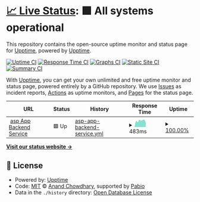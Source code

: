 # [📈 Live Status](https://demo.upptime.js.org): <!--live status--> **🟩 All systems operational**

This repository contains the open-source uptime monitor and status page for [Upptime](https://upptime.js.org), powered by [Upptime](https://github.com/upptime/upptime).

[![Uptime CI](https://github.com/agentsphere/up/workflows/Uptime%20CI/badge.svg)](https://github.com/agentsphere/up/actions?query=workflow%3A%22Uptime+CI%22)
[![Response Time CI](https://github.com/agentsphere/up/workflows/Response%20Time%20CI/badge.svg)](https://github.com/agentsphere/up/actions?query=workflow%3A%22Response+Time+CI%22)
[![Graphs CI](https://github.com/agentsphere/up/workflows/Graphs%20CI/badge.svg)](https://github.com/agentsphere/up/actions?query=workflow%3A%22Graphs+CI%22)
[![Static Site CI](https://github.com/agentsphere/up/workflows/Static%20Site%20CI/badge.svg)](https://github.com/agentsphere/up/actions?query=workflow%3A%22Static+Site+CI%22)
[![Summary CI](https://github.com/agentsphere/up/workflows/Summary%20CI/badge.svg)](https://github.com/agentsphere/up/actions?query=workflow%3A%22Summary+CI%22)

With [Upptime](https://upptime.js.org), you can get your own unlimited and free uptime monitor and status page, powered entirely by a GitHub repository. We use [Issues](https://github.com/upptime/upptime/issues) as incident reports, [Actions](https://github.com/agentsphere/up/actions) as uptime monitors, and [Pages](https://demo.upptime.js.org) for the status page.

<!--start: status pages-->
<!-- This summary is generated by Upptime (https://github.com/upptime/upptime) -->
<!-- Do not edit this manually, your changes will be overwritten -->
<!-- prettier-ignore -->
| URL | Status | History | Response Time | Uptime |
| --- | ------ | ------- | ------------- | ------ |
| <img alt="" src="https://icons.duckduckgo.com/ip3/agents.prod.agentsphere.cloud.ico" height="13"> [asp App Backend Service](https://agents.prod.agentsphere.cloud/) | 🟩 Up | [asp-app-backend-service.yml](https://github.com/agentsphere/up/commits/HEAD/history/asp-app-backend-service.yml) | <details><summary><img alt="Response time graph" src="./graphs/asp-app-backend-service/response-time-week.png" height="20"> 483ms</summary><br><a href="https://status.agentsphere.cloud/history/asp-app-backend-service"><img alt="Response time 474" src="https://img.shields.io/endpoint?url=https%3A%2F%2Fraw.githubusercontent.com%2Fagentsphere%2Fup%2FHEAD%2Fapi%2Fasp-app-backend-service%2Fresponse-time.json"></a><br><a href="https://status.agentsphere.cloud/history/asp-app-backend-service"><img alt="24-hour response time 441" src="https://img.shields.io/endpoint?url=https%3A%2F%2Fraw.githubusercontent.com%2Fagentsphere%2Fup%2FHEAD%2Fapi%2Fasp-app-backend-service%2Fresponse-time-day.json"></a><br><a href="https://status.agentsphere.cloud/history/asp-app-backend-service"><img alt="7-day response time 483" src="https://img.shields.io/endpoint?url=https%3A%2F%2Fraw.githubusercontent.com%2Fagentsphere%2Fup%2FHEAD%2Fapi%2Fasp-app-backend-service%2Fresponse-time-week.json"></a><br><a href="https://status.agentsphere.cloud/history/asp-app-backend-service"><img alt="30-day response time 466" src="https://img.shields.io/endpoint?url=https%3A%2F%2Fraw.githubusercontent.com%2Fagentsphere%2Fup%2FHEAD%2Fapi%2Fasp-app-backend-service%2Fresponse-time-month.json"></a><br><a href="https://status.agentsphere.cloud/history/asp-app-backend-service"><img alt="1-year response time 474" src="https://img.shields.io/endpoint?url=https%3A%2F%2Fraw.githubusercontent.com%2Fagentsphere%2Fup%2FHEAD%2Fapi%2Fasp-app-backend-service%2Fresponse-time-year.json"></a></details> | <details><summary><a href="https://status.agentsphere.cloud/history/asp-app-backend-service">100.00%</a></summary><a href="https://status.agentsphere.cloud/history/asp-app-backend-service"><img alt="All-time uptime 100.00%" src="https://img.shields.io/endpoint?url=https%3A%2F%2Fraw.githubusercontent.com%2Fagentsphere%2Fup%2FHEAD%2Fapi%2Fasp-app-backend-service%2Fuptime.json"></a><br><a href="https://status.agentsphere.cloud/history/asp-app-backend-service"><img alt="24-hour uptime 100.00%" src="https://img.shields.io/endpoint?url=https%3A%2F%2Fraw.githubusercontent.com%2Fagentsphere%2Fup%2FHEAD%2Fapi%2Fasp-app-backend-service%2Fuptime-day.json"></a><br><a href="https://status.agentsphere.cloud/history/asp-app-backend-service"><img alt="7-day uptime 100.00%" src="https://img.shields.io/endpoint?url=https%3A%2F%2Fraw.githubusercontent.com%2Fagentsphere%2Fup%2FHEAD%2Fapi%2Fasp-app-backend-service%2Fuptime-week.json"></a><br><a href="https://status.agentsphere.cloud/history/asp-app-backend-service"><img alt="30-day uptime 100.00%" src="https://img.shields.io/endpoint?url=https%3A%2F%2Fraw.githubusercontent.com%2Fagentsphere%2Fup%2FHEAD%2Fapi%2Fasp-app-backend-service%2Fuptime-month.json"></a><br><a href="https://status.agentsphere.cloud/history/asp-app-backend-service"><img alt="1-year uptime 100.00%" src="https://img.shields.io/endpoint?url=https%3A%2F%2Fraw.githubusercontent.com%2Fagentsphere%2Fup%2FHEAD%2Fapi%2Fasp-app-backend-service%2Fuptime-year.json"></a></details>

<!--end: status pages-->

[**Visit our status website →**](https://demo.upptime.js.org)

## 📄 License

- Powered by: [Upptime](https://github.com/upptime/upptime)
- Code: [MIT](./LICENSE) © [Anand Chowdhary](https://anandchowdhary.com), supported by [Pabio](https://pabio.com)
- Data in the `./history` directory: [Open Database License](https://opendatacommons.org/licenses/odbl/1-0/)
